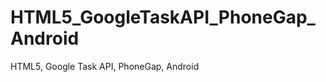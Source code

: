 HTML5_GoogleTaskAPI_PhoneGap_Android
====================================

HTML5, Google Task API, PhoneGap, Android
